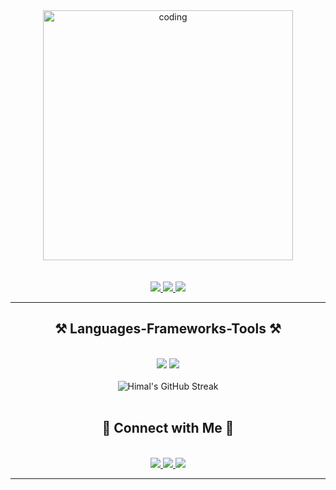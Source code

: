
<div align="center">
  <img align="center" alt="coding" width="400px" src="https://media.giphy.com/media/qgQUggAC3Pfv687qPC/giphy.gif" />
</div>
</br>
</br>
<div align="center"> 
  <a href="mailto:himal.fullel15@gmail.com">
    <img src="https://img.shields.io/badge/Gmail-333333?style=for-the-badge&logo=gmail&logoColor=red" />
  </a>
  <a href="https://www.linkedin.com/in/himal-fullel-7823a7231/" target="_blank">
    <img src="https://img.shields.io/badge/LinkedIn-0077B5?style=for-the-badge&logo=linkedin&logoColor=white" />
  </a>
  <a href="https://himalfullel.com.np/" target="_blank">
     <img src="https://img.shields.io/badge/Portfolio-FF5722?style=for-the-badge&logo=todoist&logoColor=white" /> <!-- sqlite, safari, google-chrome are other good icon options -->
  </a>
</div>
<div align="center">
<!--   <img src="https://profile-counter.glitch.me/himalf/count.svg?"  /> -->
</div>
 <hr/>
 
<h2 align="center">⚒️ Languages-Frameworks-Tools ⚒️</h2>
<br/>
<div align="center">
    <img src="https://skillicons.dev/icons?i=react,html,css,vscode,github,figma,tailwind,git" />
    <img src="https://skillicons.dev/icons?i=nodejs,javascript,firebase,mongodb,c,java,nextjs,mysql" /><br>
</div>


<br/>
<div align="center">
<!--   <img src="https://github-readme-stats.vercel.app/api?username=himalf&show_icons=true&theme=radical" alt="Himal's GitHub stats" /> -->
<!--   <img src="https://github-readme-stats.vercel.app/api/top-langs/?username=himalf&layout=compact&theme=radical" alt="Himal's Top Languages" /> -->
  <img src="https://github-readme-streak-stats.herokuapp.com/?user=himalf&theme=radical" alt="Himal's GitHub Streak" />
</div>


<br/>
<div align="center">
  

<h2 align="center">🚀 Connect with Me 🚀</h2>
<br/>
<div align="center">
  <a href="mailto:himal.fullel15@gmail.com">
    <img src="https://img.shields.io/badge/Gmail-333333?style=for-the-badge&logo=gmail&logoColor=red" />
  </a>
  <a href="https://www.linkedin.com/in/himal-fullel-7823a7231/" target="_blank">
    <img src="https://img.shields.io/badge/LinkedIn-0077B5?style=for-the-badge&logo=linkedin&logoColor=white" />
  </a>
  <a href="https://himalfullel.com.np/" target="_blank">
     <img src="https://img.shields.io/badge/Portfolio-FF5722?style=for-the-badge&logo=todoist&logoColor=white" /> <!-- sqlite, safari, google-chrome are other good icon options -->
  </a>
</div>

<hr/>


